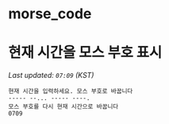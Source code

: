 # morse_code
# 현재 시간을 모스 부호 표시
<!-- MORSE_TIME_START -->
_Last updated: `07:09` (KST)_

```
현재 시간을 입력하세요. 모스 부호로 바꿉니다
----- --... ----- ----.
모스 부호를 다시 현재 시간으로 바꿉니다
0709
```
<!-- MORSE_TIME_END -->
